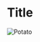# Title
![Potato](https://images.squarespace-cdn.com/content/v1/5b5b5824f2e6b10639fdaf09/a277eae9-bf1a-4e66-9daf-dd2e60209073/Produce+Storage+Tips+icons+%289%29.png)
